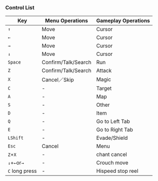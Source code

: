 <h3>Control List</h3>

| Key	| Menu Operations	| Gameplay Operations |
| --- | --- | --- |
| `↑`	| Move | Cursor	| Jump |
| `←`	| Move | Cursor	| Jump |
| `→`	| Move | Cursor	| Jump |
| `↓`	| Move | Cursor	| Crouch |
| `Space`	| Confirm/Talk/Search	| Run |
| `Z`	| Confirm/Talk/Search	| Attack |
| `X`	| Cancel／Skip	| Magic |
| `C`	| -	| Target |
| `A`	| -	| Map |
| `S`	| -	| Other |
| `D`	| -	| Item |
| `Q`	| -	| Go to Left Tab |
| `E`	| -	| Go to Right Tab |
| `LShift`	| -	| Evade/Shield |
| `Esc`	| Cancel	| Menu |
| `Z`+`X`	| - | chant cancel |
| `↓`+`←`or`→`	| - | Crouch move |
| `C` long press	| - | Hispeed stop reel |
